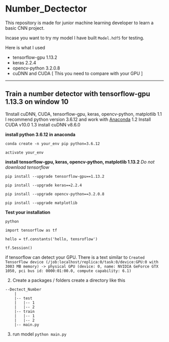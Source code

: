# Number_Dectector
This repository is made for junior machine learning developer to learn a basic CNN project.

Incase you want to try my model I have built `Model.hdf5` for testing.

Here is what I used
* tensorflow-gpu 1.13.2
* keras 2.2.4
* opencv-python 3.2.0.8
* cuDNN and CUDA [ This you need to compare with your GPU ]

***

## Train a number detector with tensorflow-gpu 1.13.3 on window 10
1Install cuDNN, CUDA, tensorflow-gpu, keras, opencv-python, matplotlib
    1.1 I recommend python version 3.6.12 and work with [Anaconda](https://www.anaconda.com/products/distribution)
    1.2 Install CUDA v10.0
    1.3 install cuDNN v8.6.0

**install python 3.6.12 in anaconda**
```
conda create -n your_env pip python=3.6.12
```
```
activate your_env
```

**install tensorflow-gpu, keras, opencv-python, matplotlib 1.13.2**
*Do not download tensorflow*
```
pip install --upgrade tensorflow-gpu==1.13.2
```
```
pip install --upgrade keras==2.2.4
```
```
pip install --upgrade opencv-python==3.2.0.8
```
```
pip install --upgrade matplotlib
```

**Test your installation**
```
python
```
```
import tensorflow as tf
```
```
hello = tf.constants('hello, tensroflow')
```
```
tf.Session()
```
if tensorflow can detect your GPU. There is a text similar to `Created TensorFlow device (/job:localhost/replica:0/task:0/device:GPU:0 with 3003 MB memory) -> physical GPU (device: 0, name: NVIDIA GeForce GTX 1050, pci bus id: 0000:01:00.0, compute capability: 6.1)`

2. Create a packages / folders
create a directory like this
```
--Dectect_Number
    |
    |-- test
    |   |-- 1
    |   |-- 2
    |-- train
    |   |-- 1
    |   |-- 2
    |-- main.py
```

3. run model
```python main.py```